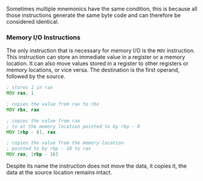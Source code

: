 Sometimes multiple mnemonics have the same condition, this is because all those instructions generate the same byte code and can therefore be considered identical.

### Memory I/O Instructions
The only instruction that is necessary for memory I/O is the `MOV` instruction. This instruction can store an immediate value in a register or a memory location. It can also move values stored in a register to other registers or memory locations, or vice versa. The destination is the first operand, followed by the source.
```asm
; stores 1 in rax
MOV rax, 1

; copies the value from rax to rbx
MOV rbx, rax

; copies the value from rax
; to at the memory location pointed to by rbp - 8
MOV [rbp - 8], rax

; copies the value from the memory location
; pointed to by rbp - 16 to rax
MOV rax, [rbp - 16]
```
Despite its name the instruction does not move the data, it copies it, the data at the source location remains intact.
